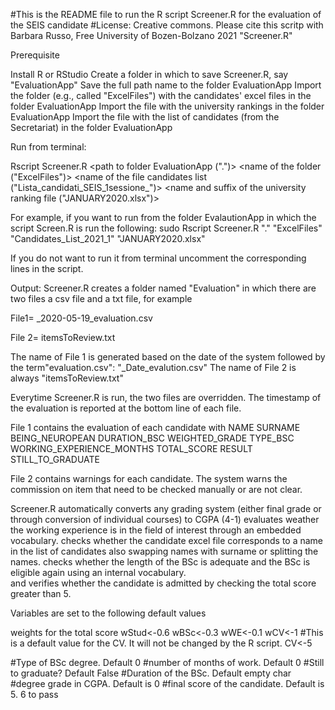 #This is the README file to run the R script Screener.R for the evaluation of the SEIS candidate
#License: Creative commons. Please cite this scritp with Barbara Russo, Free University of Bozen-Bolzano 2021 "Screener.R" 

Prerequisite

Install R or RStudio
Create a folder in which to save Screener.R, say "EvaluationApp"
Save the full path name to the folder EvaluationApp
Import the folder (e.g., called "ExcelFiles") with the candidates' excel files in the folder EvaluationApp
Import the file with the university rankings in the folder EvaluationApp
Import the file with the list of candidates (from the Secretariat) in the folder EvaluationApp

Run from terminal:

Rscript Screener.R <path to folder EvaluationApp (".")> <name of the folder ("ExcelFiles")> <name of the file candidates list ("Lista_candidati_SEIS_1sessione_")> <name and suffix of the university ranking file ("JANUARY2020.xlsx")>

For example, if you want to run from the folder EvalautionApp in which the script Screen.R is run the following:
sudo Rscript Screener.R "."  "ExcelFiles" "Candidates_List_2021_1" "JANUARY2020.xlsx"

If you do not want to run it from terminal uncomment the corresponding lines in the script. 

Output:
Screener.R creates a folder named "Evaluation" in which there are two files a csv file and a txt file, for example

File1= _2020-05-19_evaluation.csv

File 2= itemsToReview.txt

The name of File 1 is generated based on the date of the system followed by the term"evaluation.csv":  "_Date_evalution.csv"
The name of File 2 is always "itemsToReview.txt"

Everytime Screener.R is run, the two files are overridden. The timestamp of the evaluation is reported at the bottom line of each file. 

File 1 contains the evaluation of each candidate with 
NAME	SURNAME	BEING_NEUROPEAN	DURATION_BSC	WEIGHTED_GRADE	TYPE_BSC	WORKING_EXPERIENCE_MONTHS	TOTAL_SCORE	RESULT	STILL_TO_GRADUATE

File 2 contains warnings for each candidate. The system warns the commission on item that need to be checked manually or are not clear.

Screener.R 
automatically converts any grading system (either final grade or through conversion of individual courses) to CGPA (4-1) 
evaluates weather the working experience is in the field of interest through an embedded vocabulary.
checks whether the candidate excel file corresponds to a name in the list of candidates also swapping names with surname or splitting the names. 
checks whether the length of the BSc is adequate and the BSc is eligible again using an internal vocabulary.  
and verifies whether the candidate is admitted by checking the total score greater than 5.

Variables are set to the following default values

weights for the total score
wStud<-0.6
wBSc<-0.3
wWE<-0.1
wCV<-1
#This is a default value for the CV. It will not be changed by the R script. 
CV<-5

#Type of BSc degree. Default 0
#number of months of work. Default 0
#Still to graduate? Default False
#Duration of the BSc. Default empty char
#degree grade in CGPA. Default is 0
#final score of the candidate. Default is 5. 6 to pass




